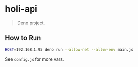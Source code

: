 # holi-api

> Deno project.

## How to Run

```bash
HOST=192.168.1.95 deno run --allow-net --allow-env main.js
```

See `config.js` for more vars.
